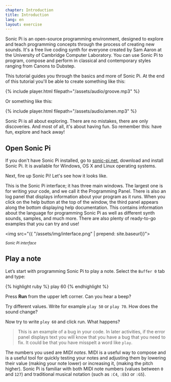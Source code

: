 ```yaml
---
chapter: Introduction
title: Introduction
lang: en
layout: exercise
---
```


Sonic Pi is an open-source programming environment, designed to explore and teach programming concepts through the process of creating new sounds. It's a free live coding synth for everyone created by Sam Aaron at the University of Cambridge Computer Laboratory. You can use Sonic Pi to program, compose and perform in classical and contemporary styles ranging from Canons to Dubstep.

This tutorial guides you through the basics and more of Sonic Pi. At the end of this tutorial you'll be able to create something like this:

{% include player.html filepath="/assets/audio/groove.mp3" %}

Or something like this:

{% include player.html filepath="/assets/audio/amen.mp3" %}

Sonic Pi is all about exploring. There are no mistakes, there are only discoveries. And most of all, it's about having fun. So remember this: have fun, explore and hack away!

## Open Sonic Pi

If you don't have Sonic Pi installed, go to <a href="http://sonic-pi.net/">sonic-pi.net</a>, download and install Sonic Pi. It is available for Windows, OS X and Linux operating systems.

Next, fire up Sonic Pi! Let's see how it looks like.

This is the Sonic Pi interface; it has three main windows. The largest one is for writing your code, and we call it the Programming Panel. There is also an log panel that displays information about your program as it runs. When you click on the help button at the top of the window, the third panel appears along the bottom displaying help documentation. This contains information about the language for programming Sonic Pi as well as different synth sounds, samples, and much more. There are also plenty of ready-to-go examples that you can try and use!

<img src="{{ "/assets/img/interface.png" | prepend: site.baseurl}}">
<p class="center"><small><i>Sonic Pi interface</i></small></p>

## Play a note

Let’s start with programming Sonic Pi to play a note. Select the `Buffer 0` tab and type:

{% highlight ruby %}
play 60
{% endhighlight %}

Press **Run** from the upper left corner. Can you hear a beep?

Try different values. Write for example `play 50` or `play 70`. How does the sound change?

Now try to write `pley 60` and click run. What happens?

> This is an example of a bug in your code. In later activities, if the error panel displays text you will know that you have a bug that you need to fix. It could be that you have misspelt a word like `play`.

The numbers you used are _MIDI notes_. MIDI is a useful way to compose and is a useful tool for quickly
testing your notes and adjusting them by lowering their value (making your note lower) or increasing it, (making
the pitch higher). Sonic Pi is familiar with both MIDI note numbers (values between `0` and `127`) and traditional musical notation (such as `:C4`, `:Eb3` or `:G5`).
